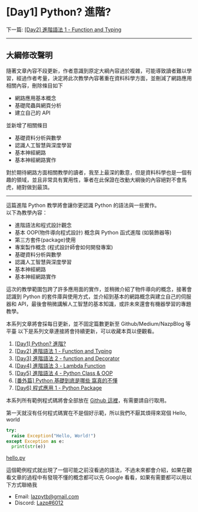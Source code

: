 # \[Day1\] Python? 進階?

下一篇: [ \[Day2\] 進階語法 1 - Function and Typing ](https://github.com/banahaker/python_advanced_tutorial/blob/main/articles/Day2.md)

---

## 大綱修改聲明

隨著文章內容不段更新，作者意識到原定大綱內容過於複雜，可能導致讀者難以學習，經過作者考量，決定將此次教學內容著重在資料科學方面，並刪減了網路應用相關內容，刪除條目如下

- 網路應用基本概念
- 基礎爬蟲與網頁分析
- 建立自己的 API

並新增了相關條目

- 基礎資料分析與數學
- 認識人工智慧與深度學習
- 基本神經網路
- 基本神經網路實作

對於期待網路方面相關教學的讀者，我至上最深的歉意，但是資料科學也是一個有趣的領域，並且非常具有實用性，筆者在此保證在改動大綱後的內容絕對不會馬虎，絕對做到最頂。

---

這篇進階 Python 教學將會讓你更認識 Python 的語法與一些實作。  
以下為教學內容：

- 進階語法和程式設計觀念
- 基本 OOP(物件導向程式設計) 概念與 Python 函式進階 (如裝飾器等)
- 第三方套件(package)使用
- 專案製作概念 (程式設計師會如何開發專案)
- 基礎資料分析與數學
- 認識人工智慧與深度學習
- 基本神經網路
- 基本神經網路實作

這次的教學範圍包跨了許多應用面的實作，並稍微介紹了物件導向的概念，接著會認識到 Python 的套件庫與使用方式，並介紹到基本的網路概念與建立自己的伺服器和 API，最後會稍微講解人工智慧的基本知識，或許未來還會有機器學習的專題教學。

本系列文章將會採每日更新，並不固定篇數更新至 Github/Medium/NazpBlog 等平臺 以下是系列文章連接將會持續更新，可以收藏本頁以便觀看。

1. [ \[Day1\] Python? 進階? ](https://github.com/banahaker/python_advanced_tutorial/blob/main/articles/Day1.md)
2. [ \[Day2\] 進階語法 1 - Function and Typing ](https://github.com/banahaker/python_advanced_tutorial/blob/main/articles/Day2.md)
3. [ \[Day3\] 進階語法 2 - function and Decorator ](https://github.com/banahaker/python_advanced_tutorial/blob/main/articles/Day3.md)
4. [ \[Day4\] 進階語法 3 - Lambda Function ](https://github.com/banahaker/python_advanced_tutorial/blob/main/articles/Day4.md)
5. [ \[Day5\] 進階語法 4 - Python Class & OOP ](https://github.com/banahaker/python_advanced_tutorial/blob/main/articles/Day5.md)
6. [\[番外篇\] Python 基礎到底是哪些 窩真的不懂](https://github.com/banahaker/python_advanced_tutorial/blob/main/articles/Add1.md)
7. [ \[Day6\] 程式應用 1 - Python Package ](https://github.com/banahaker/python_advanced_tutorial/blob/main/articles/Day6.md)

本系列所有範例程式碼將會全部放在 [Github 這裡](https://github.com/banahaker/python_advanced_tutorial/)，有需要請自行取用。

第一天就沒有任何程式碼實在不是個好示範，所以我們不厭其煩得來寫個 Hello, world

```python
try:
  raise Exception("Hello, World!")
except Exception as e:
  print(str(e))
```

[hello.py](https://github.com/banahaker/python_advanced_tutorial/blob/main/hello.py)

這個範例程式就出現了一個可能之前沒看過的語法，不過未來都會介紹，如果在觀看文章的過程中有發現不懂的概念都可以先 Google 看看，如果有需要都可以用以下方式聯絡我

- Email: lazpytb@gmail.com
- Discord: [Lazp#6012](http://discord.com/users/813904269727236108)
